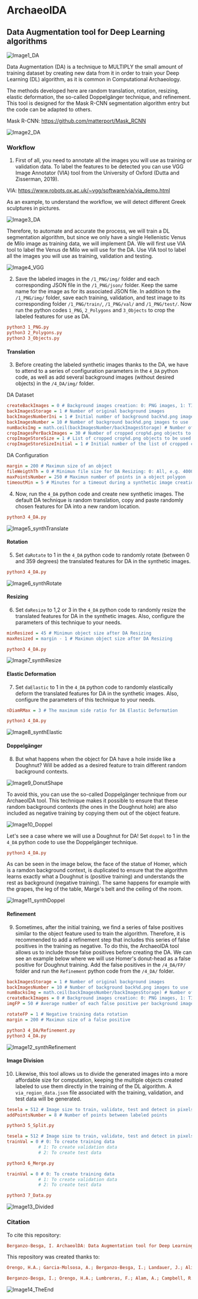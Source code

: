 # ArchaeolDA

## Data Augmentation tool for Deep Learning algorithms 

![Image1_DA](https://user-images.githubusercontent.com/75735764/222118906-95a9c04b-992e-4d36-b677-7c8ac4f46f3b.png)

Data Augmentation (DA) is a technique to MULTIPLY the small amount of training dataset by creating new data from it in order to train your Deep Learning (DL) algorithm, as it is common in Computational Archaeology.

The methods developed here are random translation, rotation, resizing, elastic deformation, the so-called Doppelgänger technique, and refinement. This tool is designed for the Mask R-CNN segmentation algorithm entry but the code can be adapted to others.

Mask R-CNN: https://github.com/matterport/Mask_RCNN

![Image2_DA](https://user-images.githubusercontent.com/75735764/222123050-5a8adc84-7de3-45a0-ae98-f35250befd30.png)

### Workflow

1. First of all, you need to annotate all the images you will use as training or validation data. To label the features to be detected you can use VGG Image Annotator (VIA) tool from the University of Oxford (Dutta and Zisserman, 2019).

VIA: https://www.robots.ox.ac.uk/~vgg/software/via/via_demo.html

As an example, to understand the workflow, we will detect different Greek sculptures in pictures. 

![Image3_DA](https://user-images.githubusercontent.com/75735764/222122147-3a9495fe-8ba8-466a-962c-c27775d570c5.png)

Therefore, to automate and accurate the process, we will train a DL segmentation algorithm, but since we only have a single Hellenistic Venus de Milo image as training data, we will implement DA. We will first use VIA tool to label the Venus de Milo we will use for the DA. Use VIA tool to label all the images you will use as training, validation and testing.

![Image4_VGG](https://user-images.githubusercontent.com/75735764/222122315-1090e58a-6983-45c0-9c42-a936e5e0b0e2.png)

2. Save the labeled images in the `/1_PNG/img/` folder and each corresponding JSON file in the `/1_PNG/json/` folder. Keep the same name for the image as for its associated JSON file. In addition to the `/1_PNG/img/` folder, save each training, validation, and test image to its corresponding folder `/1_PNG/train/`, `/1_PNG/val/` and `/1_PNG/test/`. Now run the python codes `1_PNG`, `2_Polygons` and `3_Objects` to crop the labeled features for use as DA.

```ini
python3 1_PNG.py
python3 2_Polygons.py
python3 3_Objects.py
```

#### Translation

3. Before creating the labeled synthetic images thanks to the DA, we have to attend to a series of configuration parameters in the `4_DA` python code, as well as add several background images (without desired objects) in the `/4_DA/img/` folder.

DA Dataset

```ini
createBackImages = 0 # Background images creation: 0: PNG images, 1: TIFF images, 2: Already created
backImagesStorage = 1 # Number of original background images
backImagesNumberIni = 1 # Initial number of background back%d.png images to use
backImagesNumber = 10 # Number of background back%d.png images to use
numBacksImg = math.ceil(backImagesNumber/backImagesStorage) # Number of back%d.png per background image
cropImagesPerBackImages = 30 # Number of cropped crop%d.png objects to be in each background image
cropImageStoreSize = 1 # List of cropped crop%d.png objects to be used
cropImageStoreSizeInitial = 1 # Initial number of the list of cropped crop%d.png objects to be used
```

DA Configuration

```ini
margin = 200 # Maximun size of an object
fileWeigthTh = 0 # Minimun file size for DA Resizing: 0: All, e.g. 4000: 4 KB
maxPointsNumber = 250 # Maximun number of points in a object polygon
timeoutMin = 5 # Minutes for a timeout during a synthetic image creation
```

4. Now, run the `4_DA` python code and create new synthetic images. The default DA technique is random translation, copy and paste randomly chosen features for DA into a new random location.

```ini
python3 4_DA.py
```

![Image5_synthTranslate](https://user-images.githubusercontent.com/75735764/222122341-7dced33d-824c-4e58-9af4-f907a2b2b1ff.png)

#### Rotation

5. Set `daRotate` to 1 in the `4_DA` python code to randomly rotate (between 0 and 359 degrees) the translated features for DA in the synthetic images.

```ini
python3 4_DA.py
```

![Image6_synthRotate](https://user-images.githubusercontent.com/75735764/222122345-95e71fe6-1fa9-454f-b78c-ad375882f28a.png)

#### Resizing

6. Set `daResize` to 1,2 or 3 in the `4_DA` python code to randomly resize the translated features for DA in the synthetic images. Also, configure the parameters of this technique to your needs.

```ini
minResized = 45 # Minimun object size after DA Resizing
maxResized = margin - 1 # Maximun object size after DA Resizing
```

```ini
python3 4_DA.py
```

![Image7_synthResize](https://user-images.githubusercontent.com/75735764/222122349-ba123892-9ec6-4b05-8660-da70cc3af05d.png)

#### Elastic Deformation

7. Set `daElastic` to 1 in the `4_DA` python code to randomly elastically deform the translated features for DA in the synthetic images. Also, configure the parameters of this technique to your needs.

```ini
nDiamRMax = 3 # The maximum side ratio for DA Elastic Deformation
```

```ini
python3 4_DA.py
```

![Image8_synthElastic](https://user-images.githubusercontent.com/75735764/222122354-277b8557-3cf3-457e-94e3-73d2d6e3e09b.png)

#### Doppelgänger

8. But what happens when the object for DA have a hole inside like a Doughnut? Will be added as a desired feature to train different random background contexts.

![Image9_DonutShape](https://user-images.githubusercontent.com/75735764/222122357-d7f2a43c-5973-49d4-a98a-b7c06db13fe8.png)

To avoid this, you can use the so-called Doppelgänger technique from our ArchaeolDA tool. This technique makes it possible to ensure that these random background contexts (the ones in the Doughnut hole) are also included as negative training by copying them out of the object feature.

![Image10_Doppel](https://user-images.githubusercontent.com/75735764/222122360-64ccb8c8-d9b7-4bd6-a652-90788c370148.png)

Let's see a case where we will use a Doughnut for DA! Set `doppel` to 1 in the `4_DA` python code to use the Doppelgänger technique.

```ini
python3 4_DA.py
```

As can be seen in the image below, the face of the statue of Homer, which is a ramdon background context, is duplicated to ensure that the algorithm learns exactly what a Doughnut is (positive training) and understands the rest as background (negative training). The same happens for example with the grapes, the leg of the table, Marge's belt and the ceiling of the room.

![Image11_synthDoppel](https://user-images.githubusercontent.com/75735764/222122365-78e1bb6c-96ca-46a5-9d7c-6a8865342e76.png)

#### Refinement

9. Sometimes, after the initial training, we find a series of false positives similar to the object feature used to train the algorithm. Therefore, it is recommended to add a refinement step that includes this series of false positives in the training as negative. To do this, the ArchaeolDA tool allows us to include those false positives before creating the DA. We can see an example below where we will use Homer's donut-head as a false positive for Doughnut training. Add the false positives in the `/4_DA/FP/` folder and run the `Refinement` python code from the `/4_DA/` folder.

```ini
backImagesStorage = 1 # Number of original background images
backImagesNumber = 10 # Number of background back%d.png images to use
numBacksImg = math.ceil(backImagesNumber/backImagesStorage) # Number of back%d.png per background image
createBackImages = 0 # Background images creation: 0: PNG images, 1: TIFF images, 2: Already created
imgFP = 50 # Average number of each false positive per background image

rotateFP = 1 # Negative training data rotation
margin = 200 # Maximun size of a false positive
```

```ini
python3 4_DA/Refinement.py
python3 4_DA.py
```

![Image12_synthRefinement](https://user-images.githubusercontent.com/75735764/222122371-a26d544a-1d57-40eb-b6f2-717eaa412472.png)

#### Image Division

10. Likewise, this tool allows us to divide the generated images into a more affordable size for computation, keeping the multiple objects created labeled to use them directly in the training of the DL algorithm. A `via_region_data.json` file associated with the training, validation, and test data will be generated.

```ini
tesela = 512 # Image size to train, validate, test and detect in pixels
addPointsNumber = 8 # Number of points between labeled points
```

```ini
python3 5_Split.py
```

```ini
tesela = 512 # Image size to train, validate, test and detect in pixels
trainVal = 0 # 0: To create training data
			# 1: To create validation data
			# 2: To create test data
```

```ini
python3 6_Merge.py
```

```ini
trainVal = 0 # 0: To create training data
			# 1: To create validation data
			# 2: To create test data
```

```ini
python3 7_Data.py
```

![Image13_Divided](https://user-images.githubusercontent.com/75735764/222122377-877f6ac9-48ef-4c25-b9f7-95cc463bc4d4.png)

### Citation

To cite this repository:

```ini
Berganzo-Besga, I. ArchaeolDA: Data Augmentation tool for Deep Learning algorithms. GitHub repository 2023. Available online: https://github.com/iberganzo/ArchaeolDA
```

This repository was created thanks to:

```ini
Orengo, H.A.; Garcia-Molsosa, A.; Berganzo-Besga, I.; Landauer, J.; Aliende, P.; Tres- Martínez, S. New developments in drone-based automated surface survey: Towards a functional and effective survey system. Archaeol. Prospect. 2021, 1–8. https://doi.org/10.1002/arp.1822
```

```ini
Berganzo-Besga, I.; Orengo, H.A.; Lumbreras, F.; Alam, A.; Campbell, R.; Gerrits, P.J.; Gregorio de Souza, J.; Khan, A.; Suárez-Moreno, M.; Tomaney, J.; Roberts, R.C., Petrie, C.A. Curriculum Learning-based Strategy for Archaeological Mound Features Detection from Historical Maps in Low-Density Areas in India and Pakistan. Sci. Rep. 2023, submitted.
```

![Image14_TheEnd](https://user-images.githubusercontent.com/75735764/222122766-5bfa6b09-9001-4c8f-9585-e2eafb08bab8.png)
